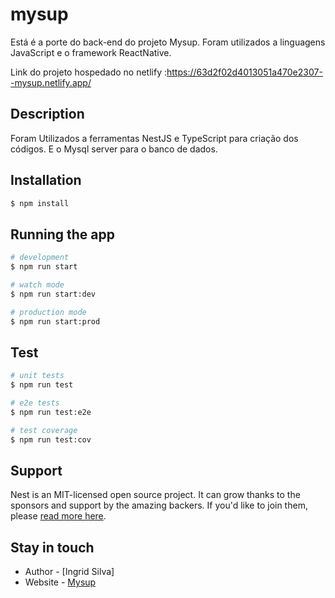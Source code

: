 # mysup

Está é a porte do back-end do projeto Mysup. Foram utilizados a linguagens JavaScript e o framework ReactNative.

Link do projeto hospedado no netlify :https://63d2f02d4013051a470e2307--mysup.netlify.app/


## Description

Foram Utilizados a ferramentas NestJS e TypeScript para criação dos códigos. E o Mysql server para o banco de dados.

## Installation

```bash
$ npm install
```

## Running the app

```bash
# development
$ npm run start

# watch mode
$ npm run start:dev

# production mode
$ npm run start:prod
```

## Test

```bash
# unit tests
$ npm run test

# e2e tests
$ npm run test:e2e

# test coverage
$ npm run test:cov
```

## Support

Nest is an MIT-licensed open source project. It can grow thanks to the sponsors and support by the amazing backers. If you'd like to join them, please [read more here](https://docs.nestjs.com/support).

## Stay in touch

- Author - [Ingrid Silva]
- Website - [Mysup](https://63d2f02d4013051a470e2307--mysup.netlify.app/)



